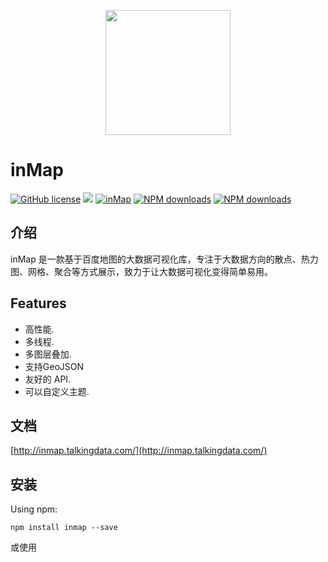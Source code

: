 <p align="center">
    <a href="http://inmap.talkingdata.com">
        <img width="200" src="http://file.iviewui.com/inmap-logo.svg">
    </a>
</p>

# inMap
[![GitHub license](https://img.shields.io/github/license/TalkingData/inmap.svg?style=flat-square)](https://github.com/TalkingData/inmap/blob/master/LICENSE)
[![](https://img.shields.io/travis/TalkingData/inmap.svg?style=flat-square)](https://travis-ci.org/TalkingData/inmap)
[![inMap](https://img.shields.io/npm/v/inmap.svg?style=flat-square)](https://www.npmjs.org/package/inmap)
[![NPM downloads](http://img.shields.io/npm/dm/inmap.svg?style=flat-square)](https://npmjs.org/package/inmap)
[![NPM downloads](https://img.shields.io/npm/dt/inmap.svg?style=flat-square)](https://npmjs.org/package/inmap)


## 介绍
inMap 是一款基于百度地图的大数据可视化库，专注于大数据方向的散点、热力图、网格、聚合等方式展示，致力于让大数据可视化变得简单易用。

## Features
- 高性能.
- 多线程.
- 多图层叠加.
- 支持GeoJSON
- 友好的 API.
- 可以自定义主题.

## 文档
[http://inmap.talkingdata.com/](http://inmap.talkingdata.com/)


## 安装
Using npm:
```
npm install inmap --save
```

或使用 <script> 全局引用，inMap 会被注册为一个全局变量:
```html
<script type="text/javascript" src="http://api.map.baidu.com/api?v=2.0&ak=0lPULNZ5PmrFVg76kFuRjezF"></script>
<script type="text/javascript" src="http://unpkg.com/inmap/dist/inmap.min.js"></script>
```

## 示例
```html
<script>
var inmap = new inMap.Map({
    id: 'allmap',  
    skin: 'Blueness',
    center: [105.403119, 38.028658], // center of map
    zoom: {
        value: 5, // level of map
        show: true, // whether to display the zoom button
        max: 18, 
        min: 5
    }
})
</script>
```
## 预览当前项目所有demo
```shell
# 从 GitHub 下载后，安装依赖
npm install

# 编译代码
npm run dev

在浏览器地址栏输入：http://localhost:8088/examples/index.html
```


## Major Contributors
|Name|Avatar|
|---|---|
|[fengluhome](https://github.com/fengluhome) |  ![](https://avatars3.githubusercontent.com/u/4446509?v=3&s=60)|
|[Aresn](https://github.com/icarusion) |  ![](https://avatars3.githubusercontent.com/u/5370542?v=3&s=60)|
|[ChowBu](https://github.com/ChowBu) |  ![](https://avatars3.githubusercontent.com/u/7564637?v=3&s=60)|
|[cheekahao](https://github.com/cheekahao) |  ![](https://avatars3.githubusercontent.com/u/11977758?v=3&s=60)|
|[chenli8](https://github.com/chenli8) |  ![](https://avatars3.githubusercontent.com/u/24763413?v=3&s=60)|

欢迎加入QQ反馈问题: 618308202

## Links
- [TalkingData](https://github.com/TalkingData)
- [iView](https://github.com/iview/iview)

## License
[Apache License 2.0](https://github.com/TalkingData/inmap/blob/master/LICENSE)

Copyright (c) 2015-present, TalkingData
